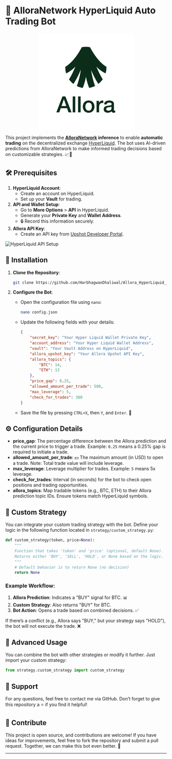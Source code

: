 # 🚀 AlloraNetwork HyperLiquid Auto Trading Bot

<p align="center">
  <img src="https://github.com/HarbhagwanDhaliwal/Allora_HyperLiquid_AutoTradeBot/blob/ef2285971f1bdeaec53c46f86e9b13c3ccf653b3/AlloraLogo.jpeg" alt="Allora Logo" width="300">
</p>

This project implements the **[AlloraNetwork](https://www.allora.network/) inference** to enable **automatic trading** on the decentralized exchange [HyperLiquid](https://hyperliquid.gitbook.io/hyperliquid-docs). The bot uses AI-driven predictions from AlloraNetwork to make informed trading decisions based on customizable strategies. 📈🤖

## 🛠️ Prerequisites

1. **HyperLiquid Account**:
   - Create an account on HyperLiquid.
   - Set up your **Vault** for trading.
2. **API and Wallet Setup**:
   - Go to **More Options** > **API** in HyperLiquid.
   - Generate your **Private Key** and **Wallet Address**.
   - 🔒 Record this information securely.
3. **Allora API Key**:
   - Create an API key from [Upshot Developer Portal](https://developer.upshot.xyz/).

![HyperLiquid API Setup](#) <!-- Replace with an actual image link -->

## 🚀 Installation

1. **Clone the Repository**:
   ```bash
   git clone https://github.com/HarbhagwanDhaliwal/Allora_HyperLiquid_AutoTradeBot.git
   ```

2. **Configure the Bot**:
   - Open the configuration file using `nano`:
     ```bash
     nano config.json
     ```
   - Update the following fields with your details:
     ```json
     {
         "secret_key": "Your Hyper Liquid Wallet Private Key",
         "account_address": "Your Hyper Liquid Wallet Address",
         "vault": "Your Vault Address on HyperLiquid",
         "allora_upshot_key": "Your Allora Upshot API Key",
         "allora_topics": {
             "BTC": 14,
             "ETH": 13
         },
         "price_gap": 0.25,
         "allowed_amount_per_trade": 500,
         "max_leverage": 5,
         "check_for_trades": 300
     }
     ```
   - Save the file by pressing `CTRL+X`, then `Y`, and `Enter`. 💾

## ⚙️ Configuration Details

- **price_gap**: The percentage difference between the Allora prediction and the current price to trigger a trade. Example: `0.25` means a 0.25% gap is required to initiate a trade.
- **allowed_amount_per_trade**: 💵 The maximum amount (in USD) to open a trade. Note: Total trade value will include leverage.
- **max_leverage**: Leverage multiplier for trades. Example: `5` means 5x leverage.
- **check_for_trades**: Interval (in seconds) for the bot to check open positions and trading opportunities.
- **allora_topics**: Map tradable tokens (e.g., BTC, ETH) to their Allora prediction topic IDs. Ensure tokens match HyperLiquid symbols.

## 🧠 Custom Strategy

You can integrate your custom trading strategy with the bot. Define your logic in the following function located in `strategy/custom_strategy.py`:

```python
def custom_strategy(token, price=None):
    """
    Function that takes 'token' and 'price' (optional, default None).
    Returns either 'BUY', 'SELL', 'HOLD', or None based on the logic.
    """
    # Default behavior is to return None (no decision)
    return None
```

### Example Workflow:
1. **Allora Prediction**: Indicates a "BUY" signal for BTC. 📊
2. **Custom Strategy**: Also returns "BUY" for BTC.
3. **Bot Action**: Opens a trade based on combined decisions. ✅

If there’s a conflict (e.g., Allora says "BUY," but your strategy says "HOLD"), the bot will not execute the trade. ❌

## 🔧 Advanced Usage

You can combine the bot with other strategies or modify it further. Just import your custom strategy:
```python
from strategy.custom_strategy import custom_strategy
```

## 💬 Support

For any questions, feel free to contact me via GitHub. Don’t forget to give this repository a ⭐ if you find it helpful!

## 🤝 Contribute

This project is open source, and contributions are welcome! If you have ideas for improvements, feel free to fork the repository and submit a pull request. Together, we can make this bot even better. 🌟

---
